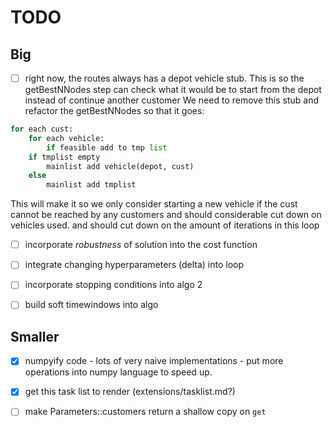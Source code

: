 # TODO

## Big
- [ ] right now, the routes always has a depot vehicle stub.  This is so the getBestNNodes
step can check what it would be to start from the depot instead of continue another customer
We need to remove this stub and refactor the getBestNNodes so that it goes:
```python
for each cust:
    for each vehicle:
        if feasible add to tmp list
    if tmplist empty
        mainlist add vehicle(depot, cust)
    else
        mainlist add tmplist
```

This will make it so we only consider starting a new vehicle if the cust cannot be reached
by any customers and should considerable cut down on vehicles used. and should cut
down on the amount of iterations in this loop

- [ ] incorporate *robustness* of solution into the cost function
- [ ] integrate changing hyperparameters (delta) into loop
- [ ] incorporate stopping conditions into algo 2
- [ ] build soft timewindows into algo


## Smaller
- [x] numpyify code - lots of very naive implementations - put more operations into 
numpy language to speed up.
- [x] get this task list to render (extensions/tasklist.md?)
- [ ] make Parameters::customers return a shallow copy on `get`


